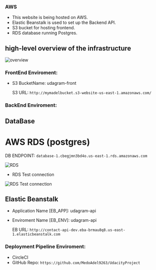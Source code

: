 ### AWS

* This website is being hosted on AWS.
* Elastic Beanstalk is used to set up the Backend API.
* S3 bucket for hosting frontend.
* RDS database running Postgres.

## high-level overview of the infrastructure

![overview](./screenshots/Diagram/structure.png)

### FrontEnd Enviroment: 

* S3 BucketName: udagram-front
    
    S3 URL: `http://mymadelbucket.s3-website-us-east-1.amazonaws.com/`

### BackEnd Enviroment: 

## DataBase

# AWS RDS (postgres)

DB ENDPOINT: `database-1.cbegjmn3bd4o.us-east-1.rds.amazonaws.com`

![RDS](./screenshots/RDS/database.png)

* RDS Test connection

![RDS Test connection](./screenshots/RDS/database_connection.png)

## Elastic Beanstalk

* Application Name [EB_APP]: udagram-api
* Enviroment Name [EB_ENV]: udagram-api

    EB URL: `http://contact-api-dev.eba-brmau8q8.us-east-1.elasticbeanstalk.com`


### Deployment Pipeline Enviroment:

* CircleCI
* GitHub Repo: `https://github.com/MedoAdel9263/UdacityProject`